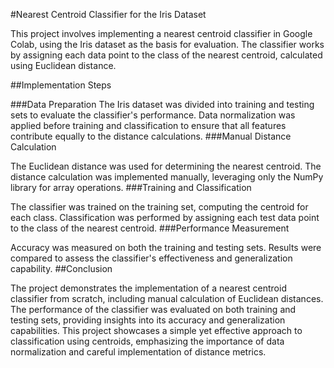 #Nearest Centroid Classifier for the Iris Dataset

This project involves implementing a nearest centroid classifier in Google Colab, using the Iris dataset as the basis for evaluation. The classifier works by assigning each data point to the class of the nearest centroid, calculated using Euclidean distance.

##Implementation Steps

###Data Preparation
The Iris dataset was divided into training and testing sets to evaluate the classifier's performance. Data normalization was applied before training and classification to ensure that all features contribute equally to the distance calculations.
###Manual Distance Calculation

The Euclidean distance was used for determining the nearest centroid. The distance calculation was implemented manually, leveraging only the NumPy library for array operations.
###Training and Classification

The classifier was trained on the training set, computing the centroid for each class. Classification was performed by assigning each test data point to the class of the nearest centroid.
###Performance Measurement

Accuracy was measured on both the training and testing sets. Results were compared to assess the classifier's effectiveness and generalization capability.
##Conclusion

The project demonstrates the implementation of a nearest centroid classifier from scratch, including manual calculation of Euclidean distances. The performance of the classifier was evaluated on both training and testing sets, providing insights into its accuracy and generalization capabilities. This project showcases a simple yet effective approach to classification using centroids, emphasizing the importance of data normalization and careful implementation of distance metrics.

